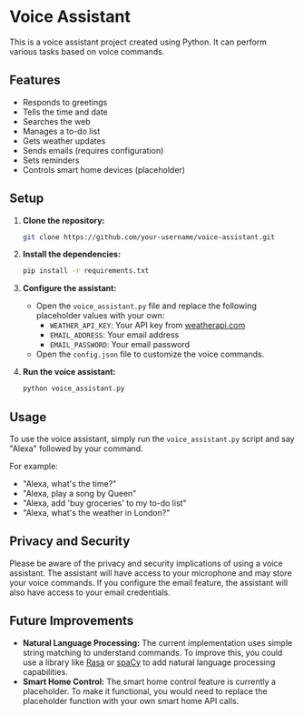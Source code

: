 # Voice Assistant

This is a voice assistant project created using Python. It can perform various tasks based on voice commands.

## Features

- Responds to greetings
- Tells the time and date
- Searches the web
- Manages a to-do list
- Gets weather updates
- Sends emails (requires configuration)
- Sets reminders
- Controls smart home devices (placeholder)

## Setup

1. **Clone the repository:**
   ```bash
   git clone https://github.com/your-username/voice-assistant.git
   ```

2. **Install the dependencies:**
   ```bash
   pip install -r requirements.txt
   ```

3. **Configure the assistant:**
   - Open the `voice_assistant.py` file and replace the following placeholder values with your own:
     - `WEATHER_API_KEY`: Your API key from [weatherapi.com](https://www.weatherapi.com/)
     - `EMAIL_ADDRESS`: Your email address
     - `EMAIL_PASSWORD`: Your email password
   - Open the `config.json` file to customize the voice commands.

4. **Run the voice assistant:**
   ```bash
   python voice_assistant.py
   ```

## Usage

To use the voice assistant, simply run the `voice_assistant.py` script and say "Alexa" followed by your command.

For example:
- "Alexa, what's the time?"
- "Alexa, play a song by Queen"
- "Alexa, add 'buy groceries' to my to-do list"
- "Alexa, what's the weather in London?"

## Privacy and Security

Please be aware of the privacy and security implications of using a voice assistant. The assistant will have access to your microphone and may store your voice commands. If you configure the email feature, the assistant will also have access to your email credentials.

## Future Improvements

- **Natural Language Processing:** The current implementation uses simple string matching to understand commands. To improve this, you could use a library like [Rasa](https://rasa.com/) or [spaCy](https://spacy.io/) to add natural language processing capabilities.
- **Smart Home Control:** The smart home control feature is currently a placeholder. To make it functional, you would need to replace the placeholder function with your own smart home API calls.